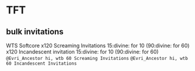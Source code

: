 

# TFT 

## bulk invitations

WTS Softcore
x120 Screaming Invitations 15:divine: for 10 (90:divine: for 60)
x120 Incandescent invitation 15:divine: for 10 (90:divine: for 60)
```@Evri_Ancestor hi, wtb 60 Screaming Invitations```
```@Evri_Ancestor hi, wtb 60 Incandescent Invitations``` 